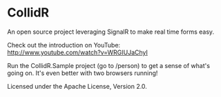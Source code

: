 CollidR
=======

An open source project leveraging SignalR to make real time forms easy.

Check out the introduction on YouTube:  
    http://www.youtube.com/watch?v=WRGIUJaChyI
    
Run the CollidR.Sample project (go to /person) to get a sense of what's going on. It's even better with two browsers running!

Licensed under the Apache License, Version 2.0.
